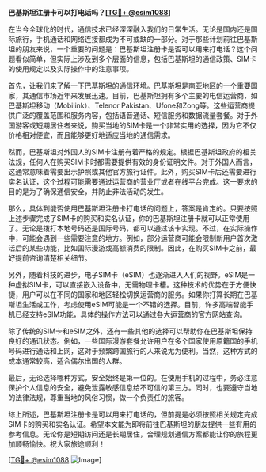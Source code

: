 **巴基斯坦注册卡可以打电话吗？[[TG💪+ @esim1088](https://t.me/s/esim1088)]**

在当今全球化的时代，通信技术已经深深融入我们的日常生活。无论是国内还是国际旅行，手机通话和网络连接都成为不可或缺的一部分。对于那些计划前往巴基斯坦的朋友来说，一个重要的问题是：巴基斯坦注册卡是否可以用来打电话？这个问题看似简单，但实际上涉及到多个层面的信息，包括巴基斯坦的通信政策、SIM卡的使用规定以及实际操作中的注意事项。

首先，让我们来了解一下巴基斯坦的通信环境。巴基斯坦是南亚地区的一个重要国家，其通信市场近年来发展迅速。目前，巴基斯坦拥有多个主要的电信运营商，如巴基斯坦移动（Mobilink）、Telenor Pakistan、Ufone和Zong等。这些运营商提供广泛的覆盖范围和服务内容，包括语音通话、短信服务和数据流量套餐。对于外国游客或短期居住者来说，购买当地的SIM卡是一个非常实用的选择，因为它不仅价格相对便宜，而且能够更好地适应当地的通信需求。

然而，巴基斯坦对外国人的SIM卡注册有着严格的规定。根据巴基斯坦政府的相关法规，任何人在购买SIM卡时都需要提供有效的身份证明文件。对于外国人而言，这通常意味着需要出示护照或其他官方旅行证件。此外，购买SIM卡后还需要进行实名认证，这个过程可能需要通过运营商的营业厅或者在线平台完成。这一要求的目的是为了确保通信安全，并防止非法活动的发生。

那么，具体到能否使用巴基斯坦注册卡打电话的问题上，答案是肯定的。只要按照上述步骤完成了SIM卡的购买和实名认证，你的巴基斯坦注册卡就可以正常使用了。无论是拨打本地号码还是国际号码，都可以通过该卡实现。不过，在实际操作中，可能会遇到一些需要注意的地方。例如，部分运营商可能会限制新用户首次激活后的某些功能，比如国际漫游或高额消费的限制。因此，在购买SIM卡之前，最好提前咨询清楚相关细节。

另外，随着科技的进步，电子SIM卡（eSIM）也逐渐进入人们的视野。eSIM是一种虚拟SIM卡，可以直接嵌入设备中，无需物理卡槽。这种技术的优势在于方便快捷，用户可以在不同的国家和地区轻松切换运营商的服务。如果你打算长期在巴基斯坦生活或工作，考虑使用eSIM可能是一个不错的选择。目前，许多高端智能手机已经支持eSIM功能，具体的操作方法可以通过各大运营商的官方网站查询。

除了传统的SIM卡和eSIM之外，还有一些其他的选择可以帮助你在巴基斯坦保持良好的通讯状态。例如，一些国际漫游套餐允许用户在多个国家使用原籍国的手机号码进行通话和上网，这对于频繁跨国旅行的人来说尤为便利。当然，这种方式的成本通常较高，适合偶尔出国的人群。

最后，无论选择哪种方式，安全始终是第一位的。在使用手机的过程中，务必注意保护个人信息的安全，避免泄露敏感信息给不可信的第三方。同时，也要遵守当地的法律法规，尊重当地的风俗习惯，做一个负责任的旅客。

综上所述，巴基斯坦注册卡是可以用来打电话的，但前提是必须按照相关规定完成SIM卡的购买和实名认证。希望本文能为即将前往巴基斯坦的朋友提供一些有用的参考信息。无论你是短期访问还是长期居住，合理规划通信方案都能让你的旅程更加顺畅愉快。祝大家旅途顺利！

[[TG💪+ @esim1088](https://t.me/s/esim1088) ![Image](https://i.postimg.cc/4NQfJmqS/Snipaste-2025-05-13-00-14-12.png)]